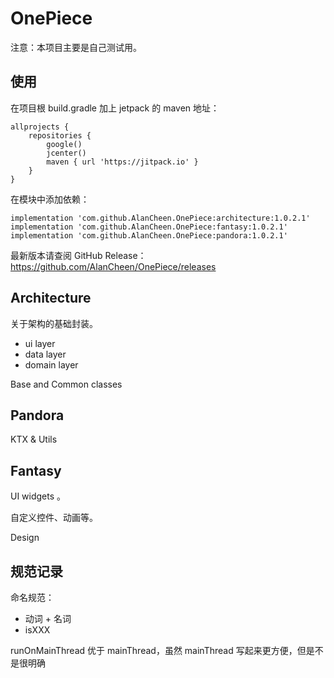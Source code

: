 # OnePiece

注意：本项目主要是自己测试用。

## 使用

在项目根 build.gradle 加上 jetpack 的 maven 地址：
```
allprojects {
    repositories {
        google()
        jcenter()
        maven { url 'https://jitpack.io' }
    }
}
```

在模块中添加依赖：
```
implementation 'com.github.AlanCheen.OnePiece:architecture:1.0.2.1'
implementation 'com.github.AlanCheen.OnePiece:fantasy:1.0.2.1'
implementation 'com.github.AlanCheen.OnePiece:pandora:1.0.2.1'
```

最新版本请查阅 GitHub Release：https://github.com/AlanCheen/OnePiece/releases

## Architecture

关于架构的基础封装。
- ui layer
- data layer
- domain layer

Base and Common classes

## Pandora

KTX & Utils

## Fantasy

UI widgets 。

自定义控件、动画等。

Design


## 规范记录

命名规范：

- 动词 + 名词
- isXXX 

runOnMainThread 优于 mainThread，虽然 mainThread 写起来更方便，但是不是很明确


